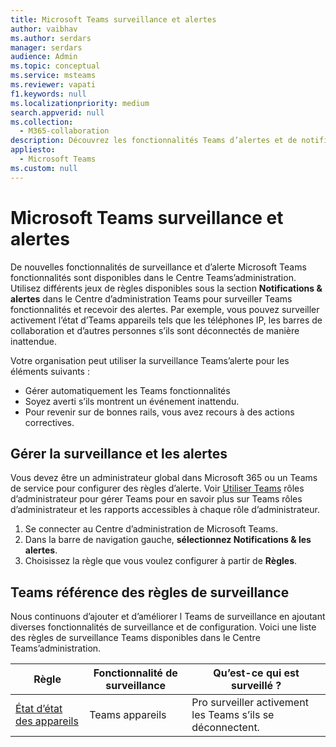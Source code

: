 ```yaml
---
title: Microsoft Teams surveillance et alertes
author: vaibhav
ms.author: serdars
manager: serdars
audience: Admin
ms.topic: conceptual
ms.service: msteams
ms.reviewer: vapati
f1.keywords: null
ms.localizationpriority: medium
search.appverid: null
ms.collection:
  - M365-collaboration
description: Découvrez les fonctionnalités Teams d’alertes et de notifications disponibles dans le Centre Microsoft Teams’administration.
appliesto:
  - Microsoft Teams
ms.custom: null
---
```


# <a name="microsoft-teams-monitoring-and-alerting"></a>Microsoft Teams surveillance et alertes

De nouvelles fonctionnalités de surveillance et d’alerte Microsoft Teams fonctionnalités sont disponibles dans le Centre Teams’administration. Utilisez différents jeux de règles disponibles sous la section **Notifications & alertes** dans le Centre d’administration Teams pour surveiller Teams fonctionnalités et recevoir des alertes. Par exemple, vous pouvez surveiller activement l’état d’Teams appareils tels que les téléphones IP, les barres de collaboration et d’autres personnes s’ils sont déconnectés de manière inattendue.  

Votre organisation peut utiliser la surveillance Teams’alerte pour les éléments suivants :

- Gérer automatiquement les Teams fonctionnalités
- Soyez averti s’ils montrent un événement inattendu.
- Pour revenir sur de bonnes rails, vous avez recours à des actions correctives.

## <a name="how-to-manage-monitoring-and-alerting"></a>Gérer la surveillance et les alertes

 Vous devez être un administrateur global dans Microsoft 365 ou un Teams de service pour configurer des règles d’alerte. Voir [Utiliser Teams](../using-admin-roles.md) rôles d’administrateur pour gérer Teams pour en savoir plus sur Teams rôles d’administrateur et les rapports accessibles à chaque rôle d’administrateur.

1. Se connecter au Centre d’administration de Microsoft Teams.
2. Dans la barre de navigation gauche, **sélectionnez Notifications & les alertes**.
3. Choisissez la règle que vous voulez configurer à partir de **Règles**.

## <a name="teams-monitoring-rules-reference"></a>Teams référence des règles de surveillance

Nous continuons d’ajouter et d’améliorer l Teams de surveillance en ajoutant diverses fonctionnalités de surveillance et de configuration. Voici une liste des règles de surveillance Teams disponibles dans le Centre Teams’administration.


|Règle  |Fonctionnalité de surveillance|Qu’est-ce qui est surveillé ? |
|---------|---------|---------|
|[État d’état des appareils](device-health-status.md)  |Teams appareils | Pro surveiller activement les Teams s’ils se déconnectent.|